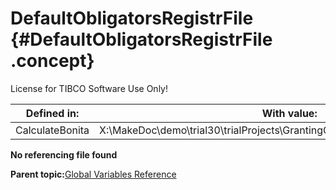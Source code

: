# DefaultObligatorsRegistrFile {#DefaultObligatorsRegistrFile .concept}

License for TIBCO Software Use Only!

|Defined in:|With value:|
|-----------|-----------|
|CalculateBonita|X:\\MakeDoc\\demo\\trial30\\trialProjects\\GrantingCredit\\XML\\ObligatorsRegistr.xml|

**No referencing file found**

**Parent topic:**[Global Variables Reference](../../../crossref/globVars/globVarsRef/GV_globVarsRef.md)

